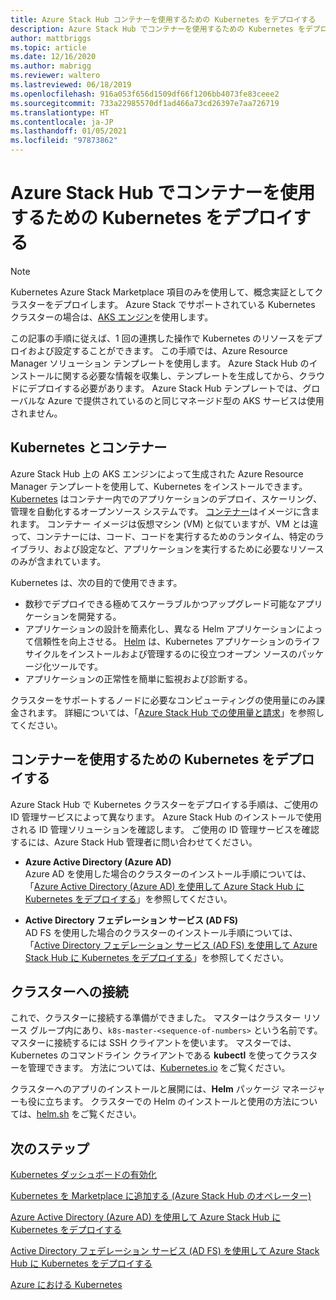 ```yaml
---
title: Azure Stack Hub コンテナーを使用するための Kubernetes をデプロイする
description: Azure Stack Hub でコンテナーを使用するための Kubernetes をデプロイする方法について説明します。
author: mattbriggs
ms.topic: article
ms.date: 12/16/2020
ms.author: mabrigg
ms.reviewer: waltero
ms.lastreviewed: 06/18/2019
ms.openlocfilehash: 916a053f656d1509df66f1206bb4073fe83ceee2
ms.sourcegitcommit: 733a22985570df1ad466a73cd26397e7aa726719
ms.translationtype: HT
ms.contentlocale: ja-JP
ms.lasthandoff: 01/05/2021
ms.locfileid: "97873862"
---
```

# <a name="deploy-kubernetes-to-use-containers-with-azure-stack-hub"></a>Azure Stack Hub でコンテナーを使用するための Kubernetes をデプロイする

> [!NOTE]  
> Kubernetes Azure Stack Marketplace 項目のみを使用して、概念実証としてクラスターをデプロイします。 Azure Stack でサポートされている Kubernetes クラスターの場合は、[AKS エンジン](azure-stack-kubernetes-aks-engine-overview.md)を使用します。

この記事の手順に従えば、1 回の連携した操作で Kubernetes のリソースをデプロイおよび設定することができます。 この手順では、Azure Resource Manager ソリューション テンプレートを使用します。 Azure Stack Hub のインストールに関する必要な情報を収集し、テンプレートを生成してから、クラウドにデプロイする必要があります。 Azure Stack Hub テンプレートでは、グローバルな Azure で提供されているのと同じマネージド型の AKS サービスは使用されません。

## <a name="kubernetes-and-containers"></a>Kubernetes とコンテナー

Azure Stack Hub 上の AKS エンジンによって生成された Azure Resource Manager テンプレートを使用して、Kubernetes をインストールできます。 [Kubernetes](https://kubernetes.io) はコンテナー内でのアプリケーションのデプロイ、スケーリング、管理を自動化するオープンソース システムです。 [コンテナー](https://www.docker.com/what-container)はイメージに含まれます。 コンテナー イメージは仮想マシン (VM) と似ていますが、VM とは違って、コンテナーには、コード、コードを実行するためのランタイム、特定のライブラリ、および設定など、アプリケーションを実行するために必要なリソースのみが含まれています。

Kubernetes は、次の目的で使用できます。

- 数秒でデプロイできる極めてスケーラブルかつアップグレード可能なアプリケーションを開発する。 
- アプリケーションの設計を簡素化し、異なる Helm アプリケーションによって信頼性を向上させる。 [Helm](https://github.com/kubernetes/helm) は、Kubernetes アプリケーションのライフサイクルをインストールおよび管理するのに役立つオープン ソースのパッケージ化ツールです。
- アプリケーションの正常性を簡単に監視および診断する。

クラスターをサポートするノードに必要なコンピューティングの使用量にのみ課金されます。 詳細については、「[Azure Stack Hub での使用量と請求](../operator/azure-stack-billing-and-chargeback.md)」を参照してください。

## <a name="deploy-kubernetes-to-use-containers"></a>コンテナーを使用するための Kubernetes をデプロイする

Azure Stack Hub で Kubernetes クラスターをデプロイする手順は、ご使用の ID 管理サービスによって異なります。 Azure Stack Hub のインストールで使用される ID 管理ソリューションを確認します。 ご使用の ID 管理サービスを確認するには、Azure Stack Hub 管理者に問い合わせてください。

- **Azure Active Directory (Azure AD)**  
Azure AD を使用した場合のクラスターのインストール手順については、「[Azure Active Directory (Azure AD) を使用して Azure Stack Hub に Kubernetes をデプロイする](azure-stack-solution-template-kubernetes-azuread.md)」を参照してください。

- **Active Directory フェデレーション サービス (AD FS)**  
AD FS を使用した場合のクラスターのインストール手順については、「[Active Directory フェデレーション サービス (AD FS) を使用して Azure Stack Hub に Kubernetes をデプロイする](azure-stack-solution-template-kubernetes-adfs.md)」を参照してください。

## <a name="connect-to-your-cluster"></a>クラスターへの接続

これで、クラスターに接続する準備ができました。 マスターはクラスター リソース グループ内にあり、`k8s-master-<sequence-of-numbers>` という名前です。 マスターに接続するには SSH クライアントを使います。 マスターでは、Kubernetes のコマンドライン クライアントである **kubectl** を使ってクラスターを管理できます。 方法については、[Kubernetes.io](https://kubernetes.io/docs/reference/kubectl/overview) をご覧ください。

クラスターへのアプリのインストールと展開には、**Helm** パッケージ マネージャーも役に立ちます。 クラスターでの Helm のインストールと使用の方法については、[helm.sh](https://helm.sh/) をご覧ください。

## <a name="next-steps"></a>次のステップ

[Kubernetes ダッシュボードの有効化](azure-stack-solution-template-kubernetes-dashboard.md)

[Kubernetes を Marketplace に追加する (Azure Stack Hub のオペレーター)](../operator/azure-stack-solution-template-kubernetes-cluster-add.md)

[Azure Active Directory (Azure AD) を使用して Azure Stack Hub に Kubernetes をデプロイする](azure-stack-solution-template-kubernetes-azuread.md)

[Active Directory フェデレーション サービス (AD FS) を使用して Azure Stack Hub に Kubernetes をデプロイする](azure-stack-solution-template-kubernetes-adfs.md)

[Azure における Kubernetes](/azure/container-service/kubernetes/container-service-kubernetes-walkthrough)
